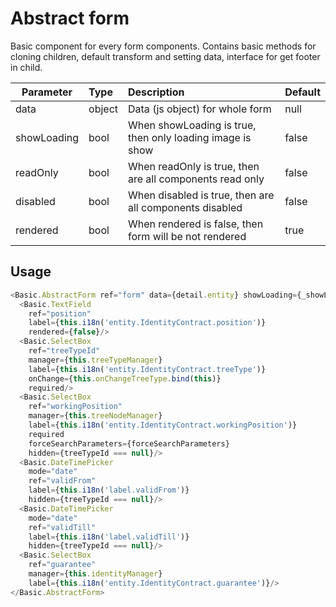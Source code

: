 # Abstract form
Basic component for every form components. Contains basic methods for cloning children, default transform and setting data, interface for get footer in child.

| Parameter    | Type    | Description                                               | Default     |
| ---          | :---    | :---                                                      | :---        |
| data         | object  | Data (js object) for whole form                           | null        |
| showLoading  | bool    | When showLoading is true, then only loading image is show | false        |
| readOnly     | bool    | When readOnly is true, then are all components read only  | false       |
| disabled     | bool    | When disabled is true, then are all components disabled   | false       |
| rendered     | bool    | When rendered is false, then form will be not rendered    | true        |

## Usage
```javascript
<Basic.AbstractForm ref="form" data={detail.entity} showLoading={_showLoading} className="form-horizontal">
  <Basic.TextField
    ref="position"
    label={this.i18n('entity.IdentityContract.position')}
    rendered={false}/>
  <Basic.SelectBox
    ref="treeTypeId"
    manager={this.treeTypeManager}
    label={this.i18n('entity.IdentityContract.treeType')}
    onChange={this.onChangeTreeType.bind(this)}
    required/>
  <Basic.SelectBox
    ref="workingPosition"
    manager={this.treeNodeManager}
    label={this.i18n('entity.IdentityContract.workingPosition')}
    required
    forceSearchParameters={forceSearchParameters}
    hidden={treeTypeId === null}/>
  <Basic.DateTimePicker
    mode="date"
    ref="validFrom"
    label={this.i18n('label.validFrom')}
    hidden={treeTypeId === null}/>
  <Basic.DateTimePicker
    mode="date"
    ref="validTill"
    label={this.i18n('label.validTill')}
    hidden={treeTypeId === null}/>
  <Basic.SelectBox
    ref="guarantee"
    manager={this.identityManager}
    label={this.i18n('entity.IdentityContract.guarantee')}/>
</Basic.AbstractForm>
```
